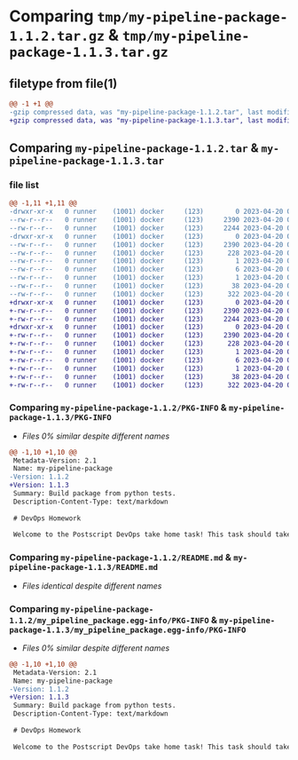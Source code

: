 # Comparing `tmp/my-pipeline-package-1.1.2.tar.gz` & `tmp/my-pipeline-package-1.1.3.tar.gz`

## filetype from file(1)

```diff
@@ -1 +1 @@
-gzip compressed data, was "my-pipeline-package-1.1.2.tar", last modified: Thu Apr 20 03:36:11 2023, max compression
+gzip compressed data, was "my-pipeline-package-1.1.3.tar", last modified: Thu Apr 20 03:46:10 2023, max compression
```

## Comparing `my-pipeline-package-1.1.2.tar` & `my-pipeline-package-1.1.3.tar`

### file list

```diff
@@ -1,11 +1,11 @@
-drwxr-xr-x   0 runner    (1001) docker     (123)        0 2023-04-20 03:36:11.528309 my-pipeline-package-1.1.2/
--rw-r--r--   0 runner    (1001) docker     (123)     2390 2023-04-20 03:36:11.528309 my-pipeline-package-1.1.2/PKG-INFO
--rw-r--r--   0 runner    (1001) docker     (123)     2244 2023-04-20 03:35:53.000000 my-pipeline-package-1.1.2/README.md
-drwxr-xr-x   0 runner    (1001) docker     (123)        0 2023-04-20 03:36:11.528309 my-pipeline-package-1.1.2/my_pipeline_package.egg-info/
--rw-r--r--   0 runner    (1001) docker     (123)     2390 2023-04-20 03:36:11.000000 my-pipeline-package-1.1.2/my_pipeline_package.egg-info/PKG-INFO
--rw-r--r--   0 runner    (1001) docker     (123)      228 2023-04-20 03:36:11.000000 my-pipeline-package-1.1.2/my_pipeline_package.egg-info/SOURCES.txt
--rw-r--r--   0 runner    (1001) docker     (123)        1 2023-04-20 03:36:11.000000 my-pipeline-package-1.1.2/my_pipeline_package.egg-info/dependency_links.txt
--rw-r--r--   0 runner    (1001) docker     (123)        6 2023-04-20 03:36:11.000000 my-pipeline-package-1.1.2/my_pipeline_package.egg-info/top_level.txt
--rw-r--r--   0 runner    (1001) docker     (123)        1 2023-04-20 03:36:11.000000 my-pipeline-package-1.1.2/my_pipeline_package.egg-info/zip-safe
--rw-r--r--   0 runner    (1001) docker     (123)       38 2023-04-20 03:36:11.528309 my-pipeline-package-1.1.2/setup.cfg
--rw-r--r--   0 runner    (1001) docker     (123)      322 2023-04-20 03:35:53.000000 my-pipeline-package-1.1.2/setup.py
+drwxr-xr-x   0 runner    (1001) docker     (123)        0 2023-04-20 03:46:10.374587 my-pipeline-package-1.1.3/
+-rw-r--r--   0 runner    (1001) docker     (123)     2390 2023-04-20 03:46:10.374587 my-pipeline-package-1.1.3/PKG-INFO
+-rw-r--r--   0 runner    (1001) docker     (123)     2244 2023-04-20 03:45:52.000000 my-pipeline-package-1.1.3/README.md
+drwxr-xr-x   0 runner    (1001) docker     (123)        0 2023-04-20 03:46:10.374587 my-pipeline-package-1.1.3/my_pipeline_package.egg-info/
+-rw-r--r--   0 runner    (1001) docker     (123)     2390 2023-04-20 03:46:10.000000 my-pipeline-package-1.1.3/my_pipeline_package.egg-info/PKG-INFO
+-rw-r--r--   0 runner    (1001) docker     (123)      228 2023-04-20 03:46:10.000000 my-pipeline-package-1.1.3/my_pipeline_package.egg-info/SOURCES.txt
+-rw-r--r--   0 runner    (1001) docker     (123)        1 2023-04-20 03:46:10.000000 my-pipeline-package-1.1.3/my_pipeline_package.egg-info/dependency_links.txt
+-rw-r--r--   0 runner    (1001) docker     (123)        6 2023-04-20 03:46:10.000000 my-pipeline-package-1.1.3/my_pipeline_package.egg-info/top_level.txt
+-rw-r--r--   0 runner    (1001) docker     (123)        1 2023-04-20 03:46:10.000000 my-pipeline-package-1.1.3/my_pipeline_package.egg-info/zip-safe
+-rw-r--r--   0 runner    (1001) docker     (123)       38 2023-04-20 03:46:10.374587 my-pipeline-package-1.1.3/setup.cfg
+-rw-r--r--   0 runner    (1001) docker     (123)      322 2023-04-20 03:45:52.000000 my-pipeline-package-1.1.3/setup.py
```

### Comparing `my-pipeline-package-1.1.2/PKG-INFO` & `my-pipeline-package-1.1.3/PKG-INFO`

 * *Files 0% similar despite different names*

```diff
@@ -1,10 +1,10 @@
 Metadata-Version: 2.1
 Name: my-pipeline-package
-Version: 1.1.2
+Version: 1.1.3
 Summary: Build package from python tests.
 Description-Content-Type: text/markdown
 
 # DevOps Homework
 
 Welcome to the Postscript DevOps take home task! This task should take you an hour or less to complete. You will be working with a simplified service with a minimal feature set.
```

### Comparing `my-pipeline-package-1.1.2/README.md` & `my-pipeline-package-1.1.3/README.md`

 * *Files identical despite different names*

### Comparing `my-pipeline-package-1.1.2/my_pipeline_package.egg-info/PKG-INFO` & `my-pipeline-package-1.1.3/my_pipeline_package.egg-info/PKG-INFO`

 * *Files 0% similar despite different names*

```diff
@@ -1,10 +1,10 @@
 Metadata-Version: 2.1
 Name: my-pipeline-package
-Version: 1.1.2
+Version: 1.1.3
 Summary: Build package from python tests.
 Description-Content-Type: text/markdown
 
 # DevOps Homework
 
 Welcome to the Postscript DevOps take home task! This task should take you an hour or less to complete. You will be working with a simplified service with a minimal feature set.
```

